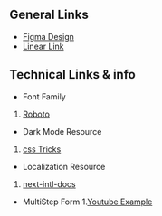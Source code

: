 ## General Links
- [Figma Design](https://www.figma.com/file/PWvpXr7sBIi4weYD9uIIX8/Smary-pharmacy-%5Bgrad-project%5D?type=design&node-id=6604-10666&mode=design)
- [Linear Link](https://linear.app/13-ronins/team/RONIN/all)

## Technical Links & info
- Font Family
1. [Roboto](https://fonts.google.com/specimen/Roboto?query=Roboto)
- Dark Mode Resource
1. [css Tricks](https://css-tricks.com/easy-dark-mode-and-multiple-color-themes-in-react/)

- Localization Resource
1. [next-intl-docs](https://next-intl-docs.vercel.app/docs/getting-started)  

- MultiStep Form
1.[Youtube Example](https://www.youtube.com/watch?v=YFHuaOl7frk)

